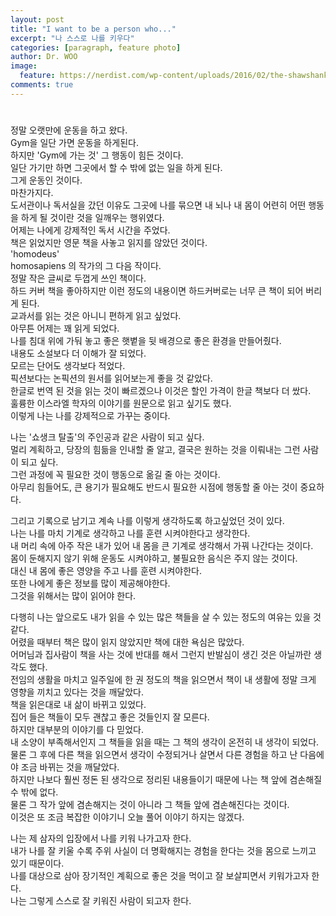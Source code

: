 ```yaml
---
layout: post
title: "I want to be a person who..."
excerpt: "나 스스로 나를 키우다"
categories: [paragraph, feature photo]
author: Dr. WOO
image:
  feature: https://nerdist.com/wp-content/uploads/2016/02/the-shawshank-redemption-02122016.jpg
comments: true
---
```


# 
정말 오랫만에 운동을 하고 왔다.   
Gym을 일단 가면 운동을 하게된다.   
하지만 'Gym에 가는 것' 그 행동이 힘든 것이다.   
일단 가기만 하면 그곳에서 할 수 밖에 없는 일을 하게 된다.   
그게 운동인 것이다.   
마찬가지다.    
도서관이나 독서실을 갔던 이유도 그곳에 나를 묶으면 내 뇌나 내 몸이 어련히 어떤 행동을 하게 될 것이란 것을 일깨우는 행위였다.   
어제는 나에게 강제적인 독서 시간을 주었다.   
책은 읽었지만 영문 책을 사놓고 읽지를 않았던 것이다.   
'homodeus'   
homosapiens 의 작가의 그 다음 작이다.    
정말 작은 글씨로 두껍게 쓰인 책이다.   
하드 커버 책을 좋아하지만 이런 정도의 내용이면 하드커버로는 너무 큰 책이 되어 버리게 된다.   
교과서를 읽는 것은 아니니 편하게 읽고 싶었다.   
아무튼 어제는 꽤 읽게 되었다.   
나를 침대 위에 가둬 놓고 좋은 햇볕을 뒷 배경으로 좋은 환경을 만들어줬다.   
내용도 소설보다 더 이해가 잘 되었다.   
모르는 단어도 생각보다 적었다.   
픽션보다는 논픽션의 원서를 읽어보는게 좋을 것 같았다.   
한글로 번역 된 것을 읽는 것이 빠르겠으나 이것은 할인 가격이 한글 책보다 더 쌌다.   
훌륭한 이스라엘 학자의 이야기를 원문으로 읽고 싶기도 했다.   
이렇게 나는 나를 강제적으로 가꾸는 중이다.   


나는 '쇼생크 탈출'의 주인공과 같은 사람이 되고 싶다.   
멀리 계획하고, 당장의 힘듦을 인내할 줄 알고, 결국은 원하는 것을 이뤄내는 그런 사람이 되고 싶다.   
그런 과정에 꼭 필요한 것이 행동으로 옮길 줄 아는 것이다.   
아무리 힘들어도, 큰 용기가 필요해도 반드시 필요한 시점에 행동할 줄 아는 것이 중요하다.   

그리고 기록으로 남기고 계속 나를 이렇게 생각하도록 하고싶었던 것이 있다.   
나는 나를 마치 기계로 생각하고 나를 훈련 시켜야한다고 생각한다.   
내 머리 속에 아주 작은 내가 있어 내 몸을 큰 기계로 생각해서 가꿔 나간다는 것이다.   
몸이 둔해지지 않기 위해 운동도 시켜야하고, 불필요한 음식은 주지 않는 것이다.   
대신 내 몸에 좋은 영양을 주고 나를 훈련 시켜야한다.   
또한 나에게 좋은 정보를 많이 제공해야한다.   
그것을 위해서는 많이 읽어야 한다.   

다행히 나는 앞으로도 내가 읽을 수 있는 많은 책들을 살 수 있는 정도의 여유는 있을 것 같다.   
어렸을 때부터 책은 많이 읽지 않았지만 책에 대한 욕심은 많았다.   
어머님과 집사람이 책을 사는 것에 반대를 해서 그런지 반발심이 생긴 것은 아닐까란 생각도 했다.   
전임의 생활을 마치고 일주일에 한 권 정도의 책을 읽으면서 책이 내 생활에 정말 크게 영향을 끼치고 있다는 것을 깨달았다.   
책을 읽은대로 내 삶이 바뀌고 있었다.   
집어 들은 책들이 모두 괜찮고 좋은 것들인지 잘 모른다.   
하지만 대부분의 이야기를 다 믿었다.   
내 소양이 부족해서인지 그 책들을 읽을 때는 그 책의 생각이 온전히 내 생각이 되었다.   
물론 그 후에 다른 책을 읽으면서 생각이 수정되거나 살면서 다른 경험을 하고 난 다음에야 조금 바뀌는 것을 깨달았다.   
하지만 나보다 훨씬 정돈 된 생각으로 정리된 내용들이기 때문에 나는 책 앞에 겸손해질 수 밖에 없다.   
물론 그 작가 앞에 겸손해지는 것이 아니라 그 책들 앞에 겸손해진다는 것이다.   
이것은 또 조금 복잡한 이야기니 오늘 풀어 이야기 하지는 않겠다.   

나는 제 삼자의 입장에서 나를 키워 나가고자 한다.   
내가 나를 잘 키울 수록 주위 사실이 더 명확해지는 경험을 한다는 것을 몸으로 느끼고 있기 때문이다.   
나를 대상으로 삼아 장기적인 계획으로 좋은 것을 먹이고 잘 보살피면서 키워가고자 한다.   
나는 그렇게 스스로 잘 키워진 사람이 되고자 한다.   


